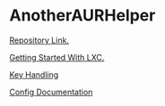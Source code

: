 # AnotherAURHelper

[Repository Link.](https://github.com/Stephen-Seo/AnotherAURHelper)

[Getting Started With LXC.](setup_lxc.md)

[Key Handling](key_handling.md)

[Config Documentation](config.md)
